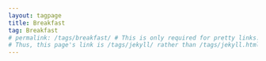 ```yaml
---
layout: tagpage
title: Breakfast
tag: Breakfast
# permalink: /tags/breakfast/ # This is only required for pretty links.
# Thus, this page's link is /tags/jekyll/ rather than /tags/jekyll.html
---
```

